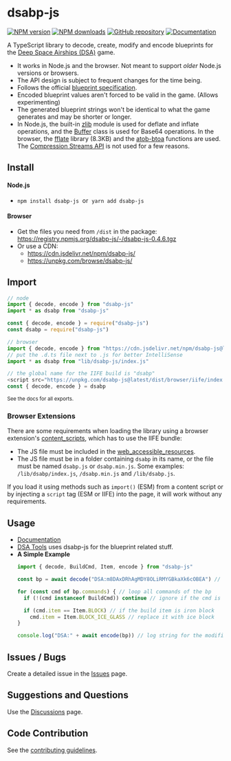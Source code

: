 # dsabp-js
[![NPM version](https://img.shields.io/npm/v/dsabp-js)](https://www.npmjs.com/package/dsabp-js) [![NPM downloads](https://img.shields.io/npm/dt/dsabp-js?logo=npm)](https://www.npmjs.com/package/dsabp-js) [![GitHub repository](https://img.shields.io/static/v1?logo=github&label=GitHub&message=repo&color=informational)](https://github.com/Blueyescat/dsabp-js) [![Documentation](https://img.shields.io/static/v1?logo=typescript&label=&message=docs&color=gray&logoColor=white)](https://blueyescat.github.io/dsabp-js/modules)

A TypeScript library to decode, create, modify and encode blueprints for the [Deep Space Airships (DSA)](https://drednot.io) game.
- It works in Node.js and the browser. Not meant to support *older* Node.js versions or browsers.
- The API design is subject to frequent changes for the time being.
- Follows the official [blueprint specification](https://drednot.io/c/coder-docs/t/blueprint-specification).
- Encoded blueprint values aren't forced to be valid in the game. (Allows experimenting)
- The generated blueprint strings won't be identical to what the game generates and may be shorter or longer.
- In Node.js, the built-in [zlib](https://nodejs.org/api/zlib.html) module is used for  deflate and inflate operations, and the [Buffer](https://nodejs.org/api/buffer.html) class is used for Base64 operations. In the browser, the [fflate](https://github.com/101arrowz/fflate) library (8.3KB) and the [atob-btoa](https://github.com/Blueyescat/dsabp-js/blob/main/src/injBrowser.ts) functions are used. The [Compression Streams API](https://developer.mozilla.org/en-US/docs/Web/API/Compression_Streams_API) is not used for a few reasons.

## Install
#### Node.js
- `npm install dsabp-js` &nbsp;or&nbsp; `yarn add dsabp-js`

#### Browser
- Get the files you need from `/dist` in the package: https://registry.npmjs.org/dsabp-js/-/dsabp-js-0.4.6.tgz<!--@build_tarball-->
- Or use a CDN:
  - https://cdn.jsdelivr.net/npm/dsabp-js/
  - https://unpkg.com/browse/dsabp-js/

## Import
```js
// node
import { decode, encode } from "dsabp-js"
import * as dsabp from "dsabp-js"

const { decode, encode } = require("dsabp-js")
const dsabp = require("dsabp-js")

// browser
import { decode, encode } from "https://cdn.jsdelivr.net/npm/dsabp-js@latest/dist/browser/esm/index.js"
// put the .d.ts file next to .js for better IntelliSense
import * as dsabp from "lib/dsabp-js/index.js"

// the global name for the IIFE build is "dsabp"
<script src="https://unpkg.com/dsabp-js@latest/dist/browser/iife/index.min.js"></script>
const { decode, encode } = dsabp
```
<sup>See the docs for all exports.</sup>

### Browser Extensions
There are some requirements when loading the library using a browser extension's [content_scripts](https://developer.mozilla.org/en-US/docs/Mozilla/Add-ons/WebExtensions/manifest.json/content_scripts), which has to use the IIFE bundle:
* The JS file must be included in the [web_accessible_resources](https://developer.mozilla.org/en-US/docs/Mozilla/Add-ons/WebExtensions/manifest.json/web_accessible_resources).
* The JS file must be in a folder containing `dsabp` in its name, or the file must be named `dsabp.js` or `dsabp.min.js`. Some examples: `/lib/dsabp/index.js`, `/dsabp.min.js` and `/lib/dsabp.js`.

If you load it using methods such as `import()` (ESM) from a content script or by injecting a `script` tag (ESM or IIFE) into the page, it will work without any requirements.

## Usage
* [Documentation](https://blueyescat.github.io/dsabp-js/modules)
* [DSA Tools](https://dsa.fr.to) uses dsabp-js for the blueprint related stuff.
* **A Simple Example**
  ```js
  import { decode, BuildCmd, Item, encode } from "dsabp-js"

  const bp = await decode("DSA:m8DAxDRhAgMDY8OLiRMYGBkaXk6cOBEA") // decode a blueprint string

  for (const cmd of bp.commands) { // loop all commands of the bp
    if (!(cmd instanceof BuildCmd)) continue // ignore if the cmd is not a BuildCmd

    if (cmd.item == Item.BLOCK) // if the build item is iron block
      cmd.item = Item.BLOCK_ICE_GLASS // replace it with ice block
  }

  console.log("DSA:" + await encode(bp)) // log string for the modified bp
  ```

## Issues / Bugs
Create a detailed issue in the [Issues](https://github.com/Blueyescat/dsabp-js/issues) page.

## Suggestions and Questions
Use the [Discussions](https://github.com/Blueyescat/dsabp-js/discussions) page.

## Code Contribution
See the [contributing guidelines](https://github.com/Blueyescat/dsabp-js/blob/main/.github/contributing.md).
